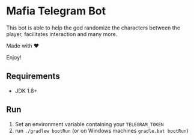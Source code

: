 # Mafia Telegram Bot
This bot is able to help the god randomize the characters between the player, facilitates interaction and many more.

Made with ♥

Enjoy!


## Requirements
- JDK 1.8+


## Run
1. Set an environment variable containing your `TELEGRAM_TOKEN`
2. run `./gradlew bootRun` (or on Windows machines `gradle.bat bootRun`)
